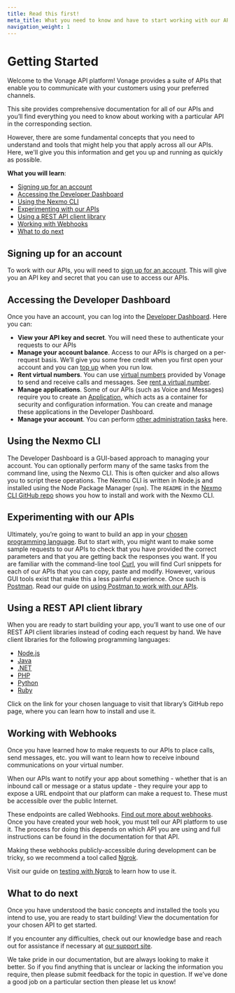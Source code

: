 ```yaml
---
title: Read this first!
meta_title: What you need to know and have to start working with our APIs
navigation_weight: 1
---
```


# Getting Started

Welcome to the Vonage API platform! Vonage provides a suite of APIs that enable you to communicate with your customers using your preferred channels. 

This site provides comprehensive documentation for all of our APIs and you’ll find everything you need to know about working with a particular API in the corresponding section.

However, there are some fundamental concepts that you need to understand and tools that might help you that apply across all our APIs. Here, we'll give you this information and get you up and running as quickly as possible.

**What you will learn**:

- [Signing up for an account](#signing-up-for-an-account)
- [Accessing the Developer Dashboard](#accessing-the-developer-dashboard)
- [Using the Nexmo CLI](#using-the-nexmo-cli)
- [Experimenting with our APIs](#experimenting-with-our-apis)
- [Using a REST API client library](#using-a-rest-api-client-library)
- [Working with Webhooks](#working-with-webhooks)
- [What to do next](#what-to-do-next)

## Signing up for an account
To work with our APIs, you will need to [sign up for an account](/account/guides/dashboard-management#create-and-configure-a-nexmo-account). This will give you an API key and secret that you can use to access our APIs.

## Accessing the Developer Dashboard
Once you have an account, you can log into the [Developer Dashboard](/account/guides/dashboard-management#using-the-nexmo-dashboard-for-account-management). Here you can:

* **View your API key and secret**. You will need these to authenticate your requests to our APIs
* **Manage your account balance**. Access to our APIs is charged on a  per-request basis. We’ll give you some free credit when you first open your account and you can [top up](/numbers/guides/payments) when you run low.
* **Rent virtual numbers**. You can use [virtual numbers](/concepts/guides/glossary#virtual-number) provided by Vonage to send and receive calls and messages. See [rent a virtual number](/numbers/guides/number-management#rent-a-virtual-number).
* **Manage applications**. Some of our APIs (such as Voice and Messages) require you to create an [Application](/application/overview), which acts as a container for security and configuration information. You can create and manage these applications in the Developer Dashboard.
* **Manage your account**. You can perform [other administration tasks](/account/guides/dashboard-management) here.

## Using the Nexmo CLI
The Developer Dashboard is a GUI-based approach to managing your account. You can optionally perform many of the same tasks from the command line, using the Nexmo CLI.
This is often quicker and also allows you to script these operations.
The Nexmo CLI is written in Node.js and installed using the Node Package Manager (`npm`). The `README` in the [Nexmo CLI GitHub repo](https://github.com/Nexmo/nexmo-cli) shows you how to install and work with the Nexmo CLI.

## Experimenting with our APIs
Ultimately, you’re going to want to build an app in your [chosen programming language](#using-a-rest-api-client-library). But to start with, you might want to make some sample requests to our APIs to check that you have provided the correct parameters and that you are getting back the responses you want.
If you are familiar with the command-line tool [Curl](https://curl.haxx.se/), you will find Curl snippets for each of our APIs that you can copy, paste and modify.
However, various GUI tools exist that make this a less painful experience. Once such is [Postman](https://www.postman.com/). Read our guide on [using Postman to work with our APIs](/tools/postman).

## Using a REST API client library
When you are ready to start building your app, you’ll want to use one of our REST API client libraries instead of coding each request by hand. We have client libraries for the following programming languages:

- [Node.js](https://github.com/nexmo/nexmo-node)
- [Java](https://github.com/nexmo/nexmo-java)
- [.NET](https://github.com/nexmo/nexmo-dotnet)
- [PHP](https://github.com/nexmo/nexmo-php)
- [Python](https://github.com/nexmo/nexmo-python)
- [Ruby](https://github.com/nexmo/nexmo-ruby)

Click on the link for your chosen language to visit that library’s GitHub repo page, where you can learn how to install and use it.

## Working with Webhooks
Once you have learned how to make requests to our APIs to place calls, send messages, etc. you will want to learn how to receive inbound communications on your virtual number.

When our APIs want to notify your app about something - whether that is an inbound call or message or a status update - they require your app to expose a URL endpoint that our platform can make a request to. These must be accessible over the public Internet.

These endpoints are called Webhooks. [Find out more about webhooks](/concepts/guides/webhooks). Once you have created your web hook, you must tell our API platform to use it. The process for doing this depends on which API you are using and full instructions can be found in the documentation for that API.

Making these webhooks publicly-accessible during development can be tricky, so we recommend a tool called [Ngrok](https://ngrok.com/).

Visit our guide on [testing with Ngrok](https://developer.nexmo.com/tools/ngrok) to learn how to use it.

## What to do next
Once you have understood the basic concepts and installed the tools you intend to use, you are ready to start building! View the documentation for your chosen API to get started.

If you encounter any difficulties, check out our knowledge base and reach out for assistance if necessary at [our support site](https://help.nexmo.com/).

We take pride in our documentation, but are always looking to make it better. So if you find anything that is unclear or lacking the information you require, then please submit feedback for the topic in question. If we’ve done a good job on a particular section then please let us know!



